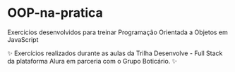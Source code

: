 # OOP-na-pratica
Exercicios desenvolvidos para treinar Programação Orientada a Objetos em JavaScript

✨ Exercícios realizados durante as aulas da Trilha Desenvolve - Full Stack da plataforma Alura em parceria com o Grupo Boticário. ✨
